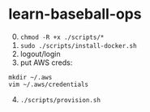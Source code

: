 # learn-baseball-ops

0. `chmod -R +x ./scripts/*` 
1. `sudo ./scripts/install-docker.sh`
2. logout/login
3. put AWS creds:
```
mkdir ~/.aws
vim ~/.aws/credentials
```
4. `./scripts/provision.sh`